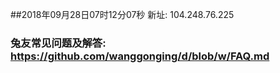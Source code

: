 ##2018年09月28日07时12分07秒 新址: 104.248.76.225
### 兔友常见问题及解答: https://github.com/wanggonging/d/blob/w/FAQ.md
